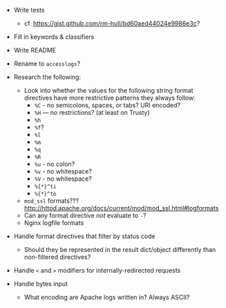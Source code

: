 - Write tests
    - cf. <https://gist.github.com/rm-hull/bd60aed44024e9986e3c>?
- Fill in keywords & classifiers
- Write README
- Rename to `accesslogs`?

- Research the following:
    - Look into whether the values for the following string format directives
      have more restrictive patterns they always follow:
        - `%C` - no semicolons, spaces, or tabs?  URI encoded?
        - `%H` — no restrictions? (at least on Trusty)
        - `%h`
        - `%f`?
        - `%l`
        - `%m`
        - `%q`
        - `%R`
        - `%u` - no colon?
        - `%v` - no whitespace?
        - `%V` - no whitespace?
        - `%{*}^ti`
        - `%{*}^to`
    - `mod_ssl` formats??? <http://httpd.apache.org/docs/current/mod/mod_ssl.html#logformats>
    - Can any format directive _not_ evaluate to `-`?
    - Nginx logfile formats

- Handle format directives that filter by status code
    - Should they be represented in the result dict/object differently than
      non-filtered directives?
- Handle `<` and `>` modifiers for internally-redirected requests
- Handle bytes input
    - What encoding are Apache logs written in?  Always ASCII?
